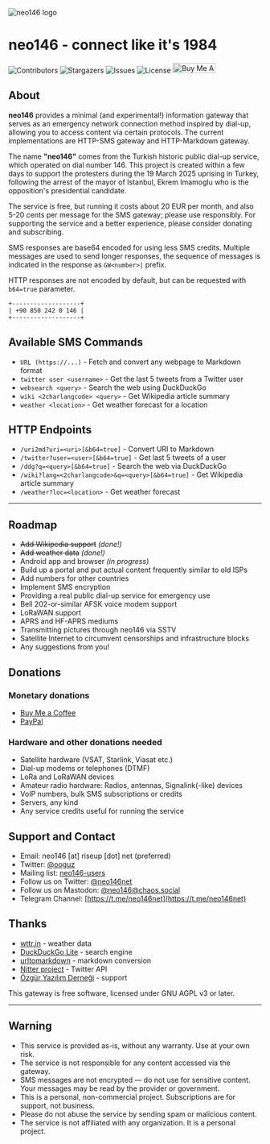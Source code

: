 ![neo146 logo](https://github.com/user-attachments/assets/56a5d90b-dbea-4637-8611-16aa17d61bae)

# neo146 - connect like it's 1984

![Contributors](https://img.shields.io/github/contributors/ooguz/neo146?color=dark-green) ![Stargazers](https://img.shields.io/github/stars/ooguz/neo146?style=social) ![Issues](https://img.shields.io/github/issues/ooguz/neo146) ![License](https://img.shields.io/github/license/ooguz/neo146) <a href="https://www.buymeacoffee.com/ooguz" target="_blank"><img src="https://www.buymeacoffee.com/assets/img/custom_images/orange_img.png" alt="Buy Me A Coffee" style="height: 20px !important;width: 85px !important;" ></a>

## About

**neo146** provides a minimal (and experimental!) information gateway that serves as an emergency network connection method inspired by dial-up, allowing you to access content via certain protocols. The current implementations are HTTP-SMS gateway and HTTP-Markdown gateway.

The name **"neo146"** comes from the Turkish historic public dial-up service, which operated on dial number 146. This project is created within a few days to support the protesters during the 19 March 2025 uprising in Turkey, following the arrest of the mayor of Istanbul, Ekrem Imamoglu who is the opposition's presidential candidate.

The service is free, but running it costs about 20 EUR per month, and also 5-20 cents per message for the SMS gateway; please use responsibly. For supporting the service and a better experience, please consider donating and subscribing.

SMS responses are base64 encoded for using less SMS credits. Multiple messages are used to send longer responses, the sequence of messages is indicated in the response as `GW<number>|` prefix.

HTTP responses are not encoded by default, but can be requested with `b64=true` parameter.

```
+-------------------+
| +90 850 242 0 146 |
+-------------------+
```

## Available SMS Commands

*   `URL (https://...)` - Fetch and convert any webpage to Markdown format
*   `twitter user <username>` - Get the last 5 tweets from a Twitter user
*   `websearch <query>` - Search the web using DuckDuckGo
*   `wiki <2charlangcode> <query>` - Get Wikipedia article summary
*   `weather <location>` - Get weather forecast for a location

## HTTP Endpoints

*   `/uri2md?uri=<uri>[&b64=true]` - Convert URI to Markdown
*   `/twitter?user=<user>[&b64=true]` - Get last 5 tweets of a user
*   `/ddg?q=<query>[&b64=true]` - Search the web via DuckDuckGo
*   `/wiki?lang=<2charlangcode>&q=<query>[&b64=true]` - Get Wikipedia article summary
*   `/weather?loc=<location>` - Get weather forecast

- - -

## Roadmap

*   ~~Add Wikipedia support~~ _(done!)_
*   ~~Add weather data~~ _(done!)_
*   Android app and browser _(in progress)_
*   Build up a portal and put actual content frequently similar to old ISPs
*   Add numbers for other countries
*   Implement SMS encryption
*   Providing a real public dial-up service for emergency use
*   Bell 202-or-similar AFSK voice modem support
*   LoRaWAN support
*   APRS and HF-APRS mediums
*   Transmitting pictures through neo146 via SSTV
*   Satellite Internet to circumvent censorships and infrastructure blocks
*   Any suggestions from you!

## Donations

### Monetary donations

*   [Buy Me a Coffee](https://buymeacoffee.com/ooguz)
*   [PayPal](https://paypal.me/ozcanoguz)
    

### Hardware and other donations needed

*   Satellite hardware (VSAT, Starlink, Viasat etc.)
*   Dial-up modems or telephones (DTMF)
*   LoRa and LoRaWAN devices
*   Amateur radio hardware: Radios, antennas, Signalink(-like) devices
*   VoIP numbers, bulk SMS subscriptions or credits
*   Servers, any kind
*   Any service credits useful for running the service

## Support and Contact

*   Email: neo146 \[at\] riseup \[dot\] net (preferred)
*   Twitter: [@ooguz](https://twitter.com/ooguz)
*   Mailing list: [neo146-users](https://lists.riseup.net/www/subscribe/neo146-users)
*   Follow us on Twitter: [@neo146net](https://twitter.com/neo146net)
*   Follow us on Mastodon: [@neo146@chaos.social](https://chaos.social/@neo146)
*   Telegram Channel: [https://t.me/neo146net](https://t.me/neo146net)

## Thanks

*   [wttr.in](https://wttr.in) - weather data
*   [DuckDuckGo Lite](https://lite.duckduckgo.com/lite) - search engine
*   [urltomarkdown](https://github.com/macsplit/urltomarkdown) - markdown conversion
*   [Nitter project](https://github.com/zedeus/nitter) - Twitter API
*   [Özgür Yazılım Derneği](https://oyd.org.tr) - support

This gateway is free software, licensed under GNU AGPL v3 or later. 

- - -

## Warning

*   This service is provided as-is, without any warranty. Use at your own risk.
*   The service is not responsible for any content accessed via the gateway.
*   SMS messages are not encrypted — do not use for sensitive content. Your messages may be read by the provider or government.
*   This is a personal, non-commercial project. Subscriptions are for support, not business.
*   Please do not abuse the service by sending spam or malicious content.
*   The service is not affiliated with any organization. It is a personal project.
